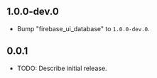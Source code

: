 ## 1.0.0-dev.0

 - Bump "firebase_ui_database" to `1.0.0-dev.0`.

## 0.0.1

* TODO: Describe initial release.
